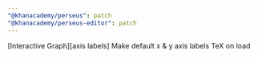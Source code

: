 ```yaml
---
"@khanacademy/perseus": patch
"@khanacademy/perseus-editor": patch
---
```


[Interactive Graph][axis labels] Make default x & y axis labels TeX on load
